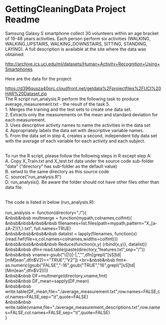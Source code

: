 # GettingCleaningData Project Readme
Samsung Galaxy S smartphone collect 30 volunteers within an age bracket of 19-48 years activities. Each person perform six activities (WALKING, WALKING_UPSTAIRS, WALKING_DOWNSTAIRS, SITTING, STANDING, LAYING). A full description is available at the site where the data was obtained: 

http://archive.ics.uci.edu/ml/datasets/Human+Activity+Recognition+Using+Smartphones 

Here are the data for the project: 

https://d396qusza40orc.cloudfront.net/getdata%2Fprojectfiles%2FUCI%20HAR%20Dataset.zip 
<br>
The R script run_analysis.R perform the following task to produce average_measurement.txt - the result of the task 5.
<br>1. Merges the training and the test sets to create one data set.
<br>2. Extracts only the measurements on the mean and standard deviation for each measurement.
<br>3. Uses descriptive activity names to name the activities in the data set
<br>4. Appropriately labels the data set with descriptive variable names. 
<br>5. From the data set in step 4, creates a second, independent tidy data set with the average of each variable for each activity and each subject.</br>

<br>To run the R script, please follow the following steps in R except step A:
<br>A. Copy X_Train.txt and X_test.txt data under the source code sub-folder "data"  (“directory” has sub-folder as the default value)
<br>B. setwd to the same directory as this source code
<br>C. source("run_analysis.R")
<br>D. run_analysis(). Be aware the folder should not have other files other than data file.

<br>The code is listed in below (run_analysts.R):</br>
<br>run_analysis <- function(directory="./"){
<br>&nbsb&nbsb    multmerge = function(mypath,colnames,colfmt){
<br>&nbsb&nbsb&nbsb&nbsb        filenames=list.files(path=mypath,pattern="X_[a-zA-Z]{1,}.txt", full.names=TRUE)
<br>&nbsb&nbsb&nbsb&nbsb        datalist = lapply(filenames, function(x){read.fwf(file=x,col.names=colnames,widths=colfmt)})
<br>&nbsb&nbsb&nbsb&nbsb        Reduce(function(x,y) {rbind(x,y)}, datalist)}
<br>&nbsb&nbsb    dfn<-read.table(paste(directory,"features.txt",sep="/"))
<br>&nbsb&nbsb    vname<-gsub("\\(|\\)|-|,","",dfn[grepl("[sS]td|[mM]ean",dfn$V2)=="TRUE","V2"])
<br>&nbsb&nbsb    fmt<-as.numeric(gsub("FALSE","-16",gsub("TRUE","16",grepl("[sS]td|[Mm]ean",dfn$V2))))
<br>&nbsb&nbsb    DF=multmerge(directory,vname,fmt)
<br>&nbsb&nbsb    DF_mean=sapply(DF,mean)
<br>&nbsb&nbsb    write.table(DF_mean,file="./average_measurement.txt",row.names=FALSE,col.names=FALSE,sep="\t",quote=FALSE)
<br>&nbsb&nbsb    write.table(vname,file="./average_measurement_descriptions.txt",row.names=FALSE,col.names=FALSE,sep="\t",quote=FALSE)
<br>}


